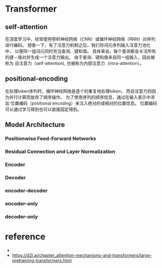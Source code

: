 # Transformer


## self-attention
在深度学习中，经常使用卷积神经网络（CNN）或循环神经网络（RNN）对序列进行编码。 想象一下，有了注意力机制之后，我们将词元序列输入注意力池化中， 以便同一组词元同时充当查询、键和值。 具体来说，每个查询都会关注所有的键－值对并生成一个注意力输出。 由于查询、键和值来自同一组输入，因此被称为 自注意力（self-attention), 也被称为内部注意力（intra-attention）。 

## positional-encoding

在处理token序列时，循环神经网络是逐个的重复地处理token， 而自注意力则因为并行计算而放弃了顺序操作。 为了使用序列的顺序信息，通过在输入表示中添加 位置编码（positional encoding）来注入绝对的或相对的位置信息。 位置编码可以通过学习得到也可以直接固定得到。 


## Model Architecture
### Positionwise Feed-Forward Networks
### Residual Connection and Layer Normalization
### Encoder
### Decoder

### encoder-decoder

### encoder-only

### decoder-only


# reference
- 
- https://d2l.ai/chapter_attention-mechanisms-and-transformers/large-pretraining-transformers.html